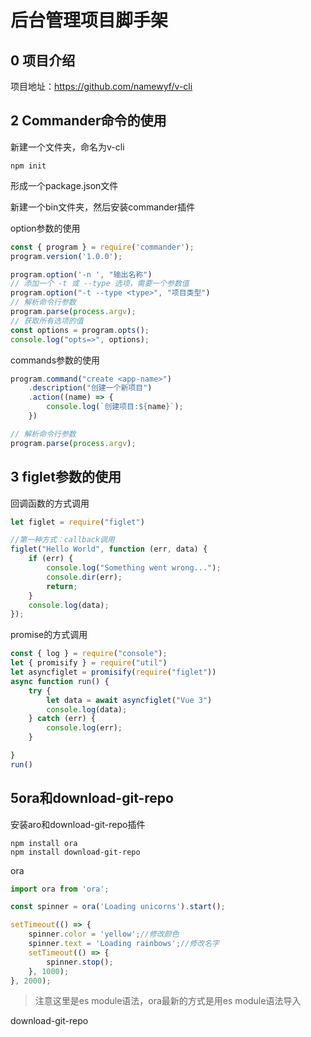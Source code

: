 # 后台管理项目脚手架


## 0 项目介绍
项目地址：<https://github.com/namewyf/v-cli>

## 2 Commander命令的使用

新建一个文件夹，命名为v-cli

```
npm init
```

形成一个package.json文件

新建一个bin文件夹，然后安装commander插件

option参数的使用
```js
const { program } = require('commander');
program.version('1.0.0');

program.option('-n ', "输出名称")
// 添加一个 -t 或 --type 选项，需要一个参数值
program.option("-t --type <type>", "项目类型")
// 解析命令行参数
program.parse(process.argv);
// 获取所有选项的值
const options = program.opts();
console.log("opts=>", options);

```

commands参数的使用
```js
program.command("create <app-name>")
    .description("创建一个新项目")
    .action((name) => {
        console.log(`创建项目:${name}`);
    })

// 解析命令行参数
program.parse(process.argv);
```

## 3 figlet参数的使用

回调函数的方式调用
```js
let figlet = require("figlet")

//第一种方式：callback调用
figlet("Hello World", function (err, data) {
    if (err) {
        console.log("Something went wrong...");
        console.dir(err);
        return;
    }
    console.log(data);
});

```

promise的方式调用
```js
const { log } = require("console");
let { promisify } = require("util")
let asyncfiglet = promisify(require("figlet"))
async function run() {
    try {
        let data = await asyncfiglet("Vue 3")
        console.log(data);
    } catch (err) {
        console.log(err);
    }

}
run()
```

## 5ora和download-git-repo

安装aro和download-git-repo插件
```
npm install ora
npm install download-git-repo
```

ora
```js
import ora from 'ora';

const spinner = ora('Loading unicorns').start();

setTimeout(() => {
    spinner.color = 'yellow';//修改颜色
    spinner.text = 'Loading rainbows';//修改名字
    setTimeout(() => {
        spinner.stop();
    }, 1000);
}, 2000);
```
>注意这里是es module语法，ora最新的方式是用es module语法导入

download-git-repo
```js

```
